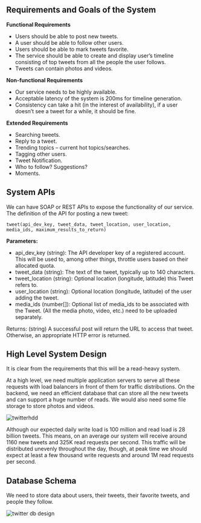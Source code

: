 ## Requirements and Goals of the System

**Functional Requirements**

* Users should be able to post new tweets.
* A user should be able to follow other users.
* Users should be able to mark tweets favorite.
* The service should be able to create and display user’s timeline consisting of top tweets from all the people the user follows.
* Tweets can contain photos and videos.

**Non-functional Requirements**

* Our service needs to be highly available.
* Acceptable latency of the system is 200ms for timeline generation.
* Consistency can take a hit (in the interest of availability), if a user doesn’t see a tweet for a while, it should be fine.

**Extended Requirements**

* Searching tweets.
* Reply to a tweet.
* Trending topics – current hot topics/searches.
* Tagging other users.
* Tweet Notification.
* Who to follow? Suggestions?
* Moments.

##  System APIs
We can have SOAP or REST APIs to expose the functionality of our service. The definition of the API for posting a new tweet:

```
tweet(api_dev_key, tweet_data, tweet_location, user_location, media_ids, maximum_results_to_return)
```
**Parameters:**
* api_dev_key (string): The API developer key of a registered account. This will be used to, among other things, throttle users based on their allocated quota.
* tweet_data (string): The text of the tweet, typically up to 140 characters.
* tweet_location (string): Optional location (longitude, latitude) this Tweet refers to. 
* user_location (string): Optional location (longitude, latitude) of the user adding the tweet.
* media_ids (number[]): Optional list of media_ids to be associated with the Tweet. (All the media photo, video, etc.) need to be uploaded separately.

Returns: (string)
A successful post will return the URL to access that tweet. Otherwise, an appropriate HTTP error is returned.

## High Level System Design
It is clear from the requirements that this will be a read-heavy system.

At a high level, we need multiple application servers to serve all these requests with load balancers in front of them for traffic distributions. On the backend, we need an efficient database that can store all the new tweets and can support a huge number of reads. We would also need some file storage to store photos and videos.

![twitterhdd](https://user-images.githubusercontent.com/6800366/37862869-4349fa58-2f7a-11e8-864b-05dfbac40448.png)

Although our expected daily write load is 100 million and read load is 28 billion tweets. This means, on an average our system will receive around 1160 new tweets and 325K read requests per second. This traffic will be distributed unevenly throughout the day, though, at peak time we should expect at least a few thousand write requests and around 1M read requests per second.

## Database Schema
We need to store data about users, their tweets, their favorite tweets, and people they follow.

![twitter db design](https://user-images.githubusercontent.com/6800366/37862883-7a094b66-2f7a-11e8-868c-1f151fc89dda.png)




